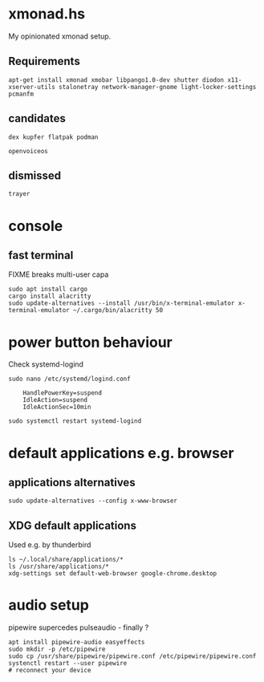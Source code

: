 
# xmonad.hs

My opinionated xmonad setup.

## Requirements

    apt-get install xmonad xmobar libpango1.0-dev shutter diodon x11-xserver-utils stalonetray network-manager-gnome light-locker-settings pcmanfm

## candidates

    dex kupfer flatpak podman

    openvoiceos

## dismissed

    trayer

# console

## fast terminal
FIXME breaks multi-user capa

    sudo apt install cargo
    cargo install alacritty
    sudo update-alternatives --install /usr/bin/x-terminal-emulator x-terminal-emulator ~/.cargo/bin/alacritty 50

# power button behaviour

Check systemd-logind

    sudo nano /etc/systemd/logind.conf

        HandlePowerKey=suspend
        IdleAction=suspend
        IdleActionSec=10min

    sudo systemctl restart systemd-logind

# default applications e.g. browser

## applications alternatives

    sudo update-alternatives --config x-www-browser

## XDG default applications
Used e.g. by thunderbird

    ls ~/.local/share/applications/*
    ls /usr/share/applications/*
    xdg-settings set default-web-browser google-chrome.desktop

# audio setup
pipewire supercedes pulseaudio - finally ?

    apt install pipewire-audio easyeffects
    sudo mkdir -p /etc/pipewire
    sudo cp /usr/share/pipewire/pipewire.conf /etc/pipewire/pipewire.conf
    systenctl restart --user pipewire
    # reconnect your device